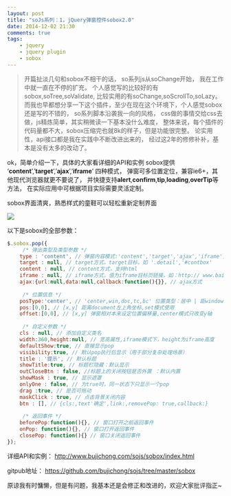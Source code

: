 ```yaml
---
layout: post
title: "soJs系列：1，jQuery弹窗控件sobox2.0"
date: 2014-12-02 21:30
comments: true
tags:
	- jquery
	- jquery plugin
	- sobox
---
```


> 开篇扯淡几句和sobox不相干的话，
> so系列js从soChange开始，
> 我在工作中就一直在不停的扩充，
> 个人感觉写的比较好的有sobox,soTree,soValidate,
> 比较实用的有soChange,soScrollTo,soLazy。
> 而我也早都想分享一下这个插件，至少在现在这个环境下，个人感觉sobox还是写的不错的，
> so系列脚本沿袭我一向的风格，
> css做的事情交给css去做，js精炼简单，其实稍微读一下基本没什么难度，
> 整体来说，每个插件的代码量都不大，sobox压缩完也就8k的样子，但是功能很完整。
> 论实用性，api接口都是我在实践中不断改进出来的，
> 经过这2年的修修补补，基本是没有太多的改动了。





ok，简单介绍一下，具体的大家看详细的API和实例
sobox提供 ‘**content**’,’**target**’,’**ajax**’,’**iframe**’ 四种模式，
弹窗可多位置定位，兼容ie6+，其他现代浏览器就更不要说了，
并快捷支持**alert**,**confirm**,**tip**,**loading**,**overTip**等方法，
在实际应用中可根据项目实际需要灵活定制。



sobox界面清爽，熟悉样式的童鞋可以轻松重新定制界面

![](/images/sobox-1.png)

以下是sobox的全部参数：

```javascript
$.sobox.pop({
	 /* 弹出类型及类型参数 */
	type : 'content', // 弹窗内容模式:'content','target','ajax','iframe'，每个模式分别对应每个参量
	target : null, // target方式，target目标，如 '.detail','#contbox'
	content : null, // content方式，支持html
	iframe : null, // iframe方式，值为iframe目标页链接，如：http:// www.baidu.com/
	ajax:{url:null,data:null,callback:function(){}}, // ajax方式
 
	 /* 位置信息 */
	posType:'center', // 'center,win,doc,tc,bc' 位置类型：居中 | 距window顶部 | 距离doucment顶部定 | top水平居中 | bottom水平居中
	pos:[0,0], // [x,y] 距离document左上角坐标,set模式使用
	offset:[0,0], // [x,y] 弹窗相对本来设定位置偏移量,center模式只改变y轴
 
	 /* 自定义参数 */
	cls : null, // 添加自定义类名
	width:360,height:null, // 宽高属性,iframe模式下，height为iframe高度
	defaultShow:true, // 直接显示pop
	visibility:true, // 默认pop执行后显示（用于部分复杂处理场景）
	title : '提示', // 默认标题
	showTitle:true, // 标题栏隐藏：默认显示
	outCloseBtn : false, //标题上的关闭按钮是否外置 ：默认内置
	showMask : true, // 显示遮罩
	onlyOne : false, // 为true时，同一状态下只显示一个pop
	drag :true, // 是否可拖动
	maskClick : true, // 点击背景关闭内容
	btn : [], // {cls:,text'确定',link:,removePop: true,callback:}
 
	 /* 返回事件 */
	beforePop:function(){}, // 窗口打开之前返回事件
	onPop: function(){}, // 窗口打开返回事件
	closePop: function(){} // 窗口关闭返回事件
});
```

详细API和实例： <http://www.bujichong.com/sojs/sobox/index.html>

gitpub地址： <https://github.com/bujichong/sojs/tree/master/sobox>

原谅我有时慵懒，但是有问题，我基本还是会修正和改进的，欢迎大家批评指正~